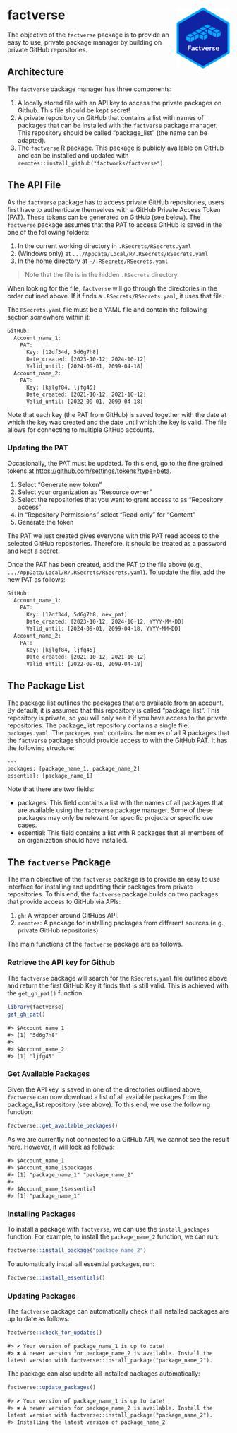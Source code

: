 
<!-- README.md is generated from README.Rmd. Please edit that file -->

# factverse <img src="man/figures/logo.png" align="right" height="138" alt="" />

The objective of the `factverse` package is to provide an easy to use,
private package manager by building on private GitHub repositories.

## Architecture

The `factverse` package manager has three components:

1.  A locally stored file with an API key to access the private packages
    on Github. This file should be kept secret!
2.  A private repository on GitHub that contains a list with names of
    packages that can be installed with the `factverse` package manager.
    This repository should be called “package_list” (the name can be
    adapted).
3.  The `factverse` R package. This package is publicly available on
    GitHub and can be installed and updated with
    `remotes::install_github("factworks/factverse")`.

## The API File

As the `factverse` package has to access private GitHub repositories,
users first have to authenticate themselves with a GitHub Private Access
Token (PAT). These tokens can be generated on GitHub (see below). The
`factverse` package assumes that the PAT to access GitHub is saved in
the one of the following folders:

1.  In the current working directory in `.RSecrets/RSecrets.yaml`
2.  (Windows only) at `.../AppData/Local/R/.RSecrets/RSecrets.yaml`
3.  In the home directory at `~/.RSecrets/RSecrets.yaml`

> Note that the file is in the hidden `.RSecrets` directory.

When looking for the file, `factverse` will go through the directories
in the order outlined above. If it finds a `.RSecrets/RSecrets.yaml`, it
uses that file.

The `RSecrets.yaml` file must be a YAML file and contain the following
section somewhere within it:

    GitHub:
      Account_name_1:
        PAT:
          Key: [12df34d, 5d6g7h8]
          Date_created: [2023-10-12, 2024-10-12]
          Valid_until: [2024-09-01, 2099-04-18]
      Account_name_2:
        PAT:
          Key: [kjlgf84, ljfg45]
          Date_created: [2021-10-12, 2021-10-12]
          Valid_until: [2022-09-01, 2099-04-18]

Note that each key (the PAT from GitHub) is saved together with the date
at which the key was created and the date until which the key is valid.
The file allows for connecting to multiple GitHub accounts.

### Updating the PAT

Occasionally, the PAT must be updated. To this end, go to the fine
grained tokens at <https://github.com/settings/tokens?type=beta>.

1.  Select “Generate new token”
2.  Select your organization as “Resource owner”
3.  Select the repositories that you want to grant access to as
    “Repository access”
4.  In “Repository Permissions” select “Read-only” for “Content”
5.  Generate the token

The PAT we just created gives everyone with this PAT read access to the
selected GitHub repositories. Therefore, it should be treated as a
password and kept a secret.

Once the PAT has been created, add the PAT to the file above (e.g.,
`.../AppData/Local/R/.RSecrets/RSecrets.yaml`). To update the file, add
the new PAT as follows:

    GitHub:
      Account_name_1:
        PAT:
          Key: [12df34d, 5d6g7h8, new_pat]
          Date_created: [2023-10-12, 2024-10-12, YYYY-MM-DD]
          Valid_until: [2024-09-01, 2099-04-18, YYYY-MM-DD]
      Account_name_2:
        PAT:
          Key: [kjlgf84, ljfg45]
          Date_created: [2021-10-12, 2021-10-12]
          Valid_until: [2022-09-01, 2099-04-18]

## The Package List

The package list outlines the packages that are available from an
account. By default, it is assumed that this repository is called
“package_list”. This repository is private, so you will only see it if
you have access to the private repositories. The package_list repository
contains a single file: `packages.yaml`. The `packages.yaml` contains
the names of all R packages that the `factverse` package should provide
access to with the GitHub PAT. It has the following structure:

    ---
    packages: [package_name_1, package_name_2]
    essential: [package_name_1]

Note that there are two fields:

- packages: This field contains a list with the names of all packages
  that are available using the `factverse` package manager. Some of
  these packages may only be relevant for specific projects or specific
  use cases.
- essential: This field contains a list with R packages that all members
  of an organization should have installed.

## The `factverse` Package

The main objective of the `factverse` package is to provide an easy to
use interface for installing and updating their packages from private
repositories. To this end, the `factverse` package builds on two
packages that provide access to GitHub via APIs:

1.  `gh`: A wrapper around GitHubs API.
2.  `remotes`: A package for installing packages from different sources
    (e.g., private GitHub repositories).

The main functions of the `factverse` package are as follows.

### Retrieve the API key for Github

The `factverse` package will search for the `RSecrets.yaml` file
outlined above and return the first GitHub Key it finds that is still
valid. This is achieved with the `get_gh_pat()` function.

``` r
library(factverse)
get_gh_pat()
```

    #> $Account_name_1
    #> [1] "5d6g7h8"
    #> 
    #> $Account_name_2
    #> [1] "ljfg45"

### Get Available Packages

Given the API key is saved in one of the directories outlined above,
`factverse` can now download a list of all available packages from the
package_list repository (see above). To this end, we use the following
function:

``` r
factverse::get_available_packages()
```

As we are currently not connected to a GitHub API, we cannot see the
result here. However, it will look as follows:

    #> $Account_name_1
    #> $Account_name_1$packages
    #> [1] "package_name_1" "package_name_2"
    #> 
    #> $Account_name_1$essential
    #> [1] "package_name_1"

### Installing Packages

To install a package with `factverse`, we can use the `install_packages`
function. For example, to install the `package_name_2` function, we can
run:

``` r
factverse::install_package("package_name_2")
```

To automatically install all essential packages, run:

``` r
factverse::install_essentials()
```

### Updating Packages

The `factverse` package can automatically check if all installed
packages are up to date as follows:

``` r
factverse::check_for_updates()
```

    #> ✔ Your version of package_name_1 is up to date!
    #> ✖ A newer version for package_name_2 is available. Install the latest version with factverse::install_package("package_name_2").

The package can also update all installed packages automatically:

``` r
factverse::update_packages()
```

    #> ✔ Your version of package_name_1 is up to date!
    #> ✖ A newer version for package_name_2 is available. Install the latest version with factverse::install_package("package_name_2").
    #> Installing the latest version of package_name_2
